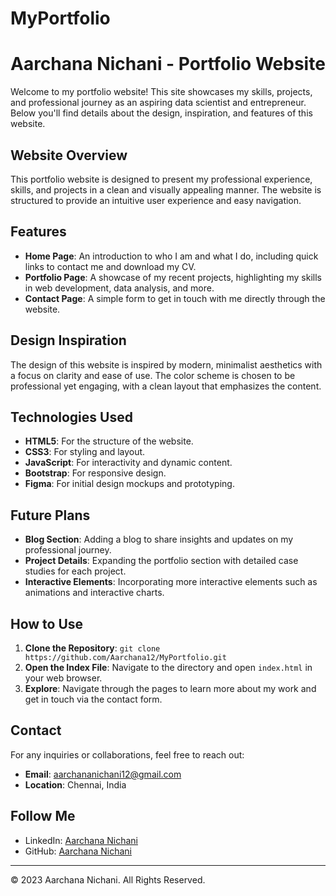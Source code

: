 # MyPortfolio
# Aarchana Nichani - Portfolio Website

Welcome to my portfolio website! This site showcases my skills, projects, and professional journey as an aspiring data scientist and entrepreneur. Below you'll find details about the design, inspiration, and features of this website.

## Website Overview

This portfolio website is designed to present my professional experience, skills, and projects in a clean and visually appealing manner. The website is structured to provide an intuitive user experience and easy navigation.

## Features

- **Home Page**: An introduction to who I am and what I do, including quick links to contact me and download my CV.
- **Portfolio Page**: A showcase of my recent projects, highlighting my skills in web development, data analysis, and more.
- **Contact Page**: A simple form to get in touch with me directly through the website.

## Design Inspiration

The design of this website is inspired by modern, minimalist aesthetics with a focus on clarity and ease of use. The color scheme is chosen to be professional yet engaging, with a clean layout that emphasizes the content.

## Technologies Used

- **HTML5**: For the structure of the website.
- **CSS3**: For styling and layout.
- **JavaScript**: For interactivity and dynamic content.
- **Bootstrap**: For responsive design.
- **Figma**: For initial design mockups and prototyping.

## Future Plans

- **Blog Section**: Adding a blog to share insights and updates on my professional journey.
- **Project Details**: Expanding the portfolio section with detailed case studies for each project.
- **Interactive Elements**: Incorporating more interactive elements such as animations and interactive charts.

## How to Use

1. **Clone the Repository**: `git clone https://github.com/Aarchana12/MyPortfolio.git`
2. **Open the Index File**: Navigate to the directory and open `index.html` in your web browser.
3. **Explore**: Navigate through the pages to learn more about my work and get in touch via the contact form.

## Contact

For any inquiries or collaborations, feel free to reach out:

- **Email**: [aarchananichani12@gmail.com](mailto:aarchananichani12@gmail.com)
- **Location**: Chennai, India

## Follow Me

- LinkedIn: [Aarchana Nichani](https://www.linkedin.com/in/aarchananichani)
- GitHub: [Aarchana Nichani](https://github.com/username)

---

© 2023 Aarchana Nichani. All Rights Reserved.
